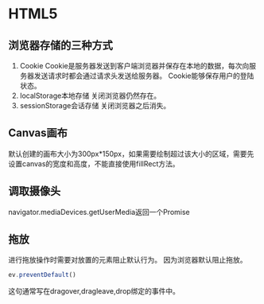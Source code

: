 # HTML5
## 浏览器存储的三种方式
1. Cookie
Cookie是服务器发送到客户端浏览器并保存在本地的数据，每次向服务器发送请求时都会通过请求头发送给服务器。
Cookie能够保存用户的登陆状态。
2. localStorage本地存储
关闭浏览器仍然存在。
3. sessionStorage会话存储
关闭浏览器之后消失。
## Canvas画布
默认创建的画布大小为300px*150px，如果需要绘制超过该大小的区域，需要先设置canvas的宽度和高度，不能直接使用fillRect方法。

## 调取摄像头
navigator.mediaDevices.getUserMedia返回一个Promise
## 拖放
进行拖放操作时需要对放置的元素阻止默认行为。
因为浏览器默认阻止拖放。
```javascript
ev.preventDefault()
```
这句通常写在dragover,dragleave,drop绑定的事件中。